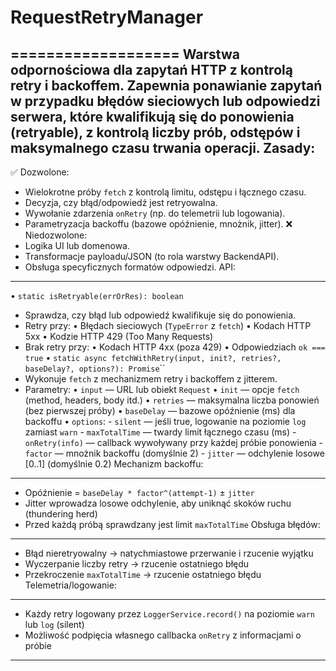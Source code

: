 # RequestRetryManager

===================
Warstwa odpornościowa dla zapytań HTTP z kontrolą retry i backoffem.
Zapewnia ponawianie zapytań w przypadku błędów sieciowych lub odpowiedzi serwera,
które kwalifikują się do ponowienia (retryable), z kontrolą liczby prób, odstępów
i maksymalnego czasu trwania operacji.
Zasady:
-------
✅ Dozwolone:
  - Wielokrotne próby `fetch` z kontrolą limitu, odstępu i łącznego czasu.
  - Decyzja, czy błąd/odpowiedź jest retryowalna.
  - Wywołanie zdarzenia `onRetry` (np. do telemetrii lub logowania).
  - Parametryzacja backoffu (bazowe opóźnienie, mnożnik, jitter).
❌ Niedozwolone:
  - Logika UI lub domenowa.
  - Transformacje payloadu/JSON (to rola warstwy BackendAPI).
  - Obsługa specyficznych formatów odpowiedzi.
API:
----
• `static isRetryable(errOrRes): boolean`
   - Sprawdza, czy błąd lub odpowiedź kwalifikuje się do ponowienia.
   - Retry przy:
       • Błędach sieciowych (`TypeError` z `fetch`)
       • Kodach HTTP 5xx
       • Kodzie HTTP 429 (Too Many Requests)
   - Brak retry przy:
       • Kodach HTTP 4xx (poza 429)
       • Odpowiedziach `ok === true`
• `static async fetchWithRetry(input, init?, retries?, baseDelay?, options?): Promise`<Response>``
   - Wykonuje `fetch` z mechanizmem retry i backoffem z jitterem.
   - Parametry:
       • `input` — URL lub obiekt `Request`
       • `init` — opcje `fetch` (method, headers, body itd.)
       • `retries` — maksymalna liczba ponowień (bez pierwszej próby)
       • `baseDelay` — bazowe opóźnienie (ms) dla backoffu
       • `options`:
           - `silent` — jeśli true, logowanie na poziomie `log` zamiast `warn`
           - `maxTotalTime` — twardy limit łącznego czasu (ms)
           - `onRetry(info)` — callback wywoływany przy każdej próbie ponowienia
           - `factor` — mnożnik backoffu (domyślnie 2)
           - `jitter` — odchylenie losowe [0..1] (domyślnie 0.2)
Mechanizm backoffu:
-------------------
 - Opóźnienie = `baseDelay * factor^(attempt-1)` ± `jitter`
 - Jitter wprowadza losowe odchylenie, aby uniknąć skoków ruchu (thundering herd)
 - Przed każdą próbą sprawdzany jest limit `maxTotalTime`
Obsługa błędów:
---------------
 - Błąd nieretryowalny → natychmiastowe przerwanie i rzucenie wyjątku
 - Wyczerpanie liczby retry → rzucenie ostatniego błędu
 - Przekroczenie `maxTotalTime` → rzucenie ostatniego błędu
Telemetria/logowanie:
---------------------
 - Każdy retry logowany przez `LoggerService.record()` na poziomie `warn` lub `log` (silent)
 - Możliwość podpięcia własnego callbacka `onRetry` z informacjami o próbie

---
